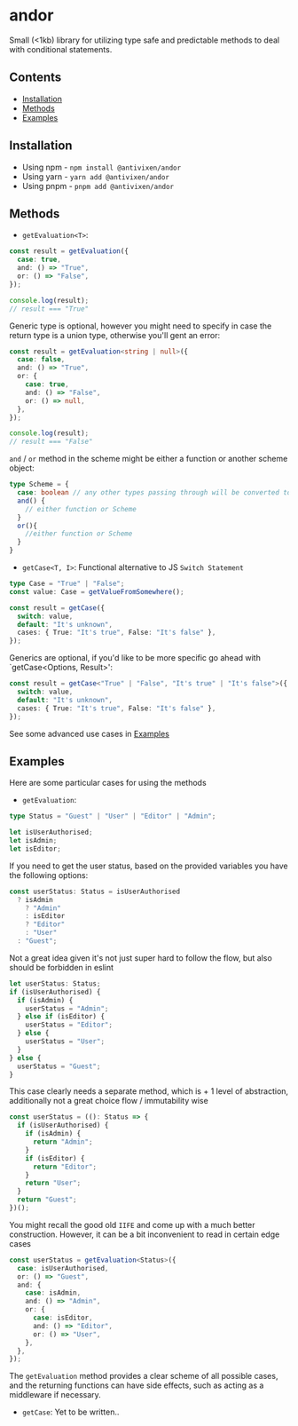 # andor

Small (<1kb) library for utilizing type safe and predictable methods to deal with conditional statements.

## Contents

- [Installation](#installation)
- [Methods](#methods)
- [Examples](#examples)

## Installation

- Using npm - `npm install @antivixen/andor`
- Using yarn - `yarn add @antivixen/andor`
- Using pnpm - `pnpm add @antivixen/andor`

## Methods

- `getEvaluation<T>`:

```ts
const result = getEvaluation({
  case: true,
  and: () => "True",
  or: () => "False",
});

console.log(result);
// result === "True"
```

Generic type is optional, however you might need to specify in case the return type is a union type,
otherwise you'll gent an error:

```ts
const result = getEvaluation<string | null>({
  case: false,
  and: () => "True",
  or: {
    case: true,
    and: () => "False",
    or: () => null,
  },
});

console.log(result);
// result === "False"
```

`and` / `or` method in the scheme might be either a function or another scheme object:

```ts
type Scheme = {
  case: boolean // any other types passing through will be converted to boolean
  and() {
    // either function or Scheme
  }
  or(){
    //either function or Scheme
  }
}
```

- `getCase<T, I>`:
  Functional alternative to JS `Switch Statement`

```ts
type Case = "True" | "False";
const value: Case = getValueFromSomewhere();

const result = getCase({
  switch: value,
  default: "It's unknown",
  cases: { True: "It's true", False: "It's false" },
});
```

Generics are optional, if you'd like to be more specific go ahead with `getCase<Options, Result>':

```ts
const result = getCase<"True" | "False", "It's true" | "It's false">({
  switch: value,
  default: "It's unknown",
  cases: { True: "It's true", False: "It's false" },
});
```

See some advanced use cases in [Examples](#examples)

## Examples

Here are some particular cases for using the methods

- `getEvaluation`:

```ts
type Status = "Guest" | "User" | "Editor" | "Admin";

let isUserAuthorised;
let isAdmin;
let isEditor;
```

If you need to get the user status, based on the provided variables you have the following options:

```ts
const userStatus: Status = isUserAuthorised
  ? isAdmin
    ? "Admin"
    : isEditor
    ? "Editor"
    : "User"
  : "Guest";
```

Not a great idea given it's not just super hard to follow the flow, but also should be forbidden in eslint

```ts
let userStatus: Status;
if (isUserAuthorised) {
  if (isAdmin) {
    userStatus = "Admin";
  } else if (isEditor) {
    userStatus = "Editor";
  } else {
    userStatus = "User";
  }
} else {
  userStatus = "Guest";
}
```

This case clearly needs a separate method, which is + 1 level of abstraction, additionally not a great choice flow / immutability wise

```ts
const userStatus = ((): Status => {
  if (isUserAuthorised) {
    if (isAdmin) {
      return "Admin";
    }
    if (isEditor) {
      return "Editor";
    }
    return "User";
  }
  return "Guest";
})();
```

You might recall the good old `IIFE` and come up with a much better construction. However, it can be a bit inconvenient to read in certain edge cases

```ts
const userStatus = getEvaluation<Status>({
  case: isUserAuthorised,
  or: () => "Guest",
  and: {
    case: isAdmin,
    and: () => "Admin",
    or: {
      case: isEditor,
      and: () => "Editor",
      or: () => "User",
    },
  },
});
```

The `getEvaluation` method provides a clear scheme of all possible cases, and the returning functions can have side effects, such as acting as a middleware if necessary.

- `getCase`:
  Yet to be written..
